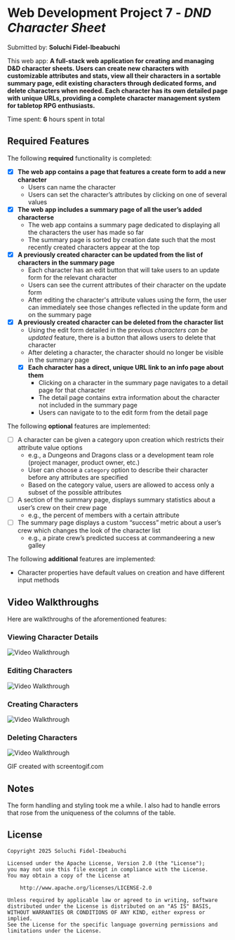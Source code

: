 # Web Development Project 7 - *DND Character Sheet*

Submitted by: **Soluchi Fidel-Ibeabuchi**

This web app: **A full-stack web application for creating and managing D&D character sheets. Users can create new characters with customizable attributes and stats, view all their characters in a sortable summary page, edit existing characters through dedicated forms, and delete characters when needed. Each character has its own detailed page with unique URLs, providing a complete character management system for tabletop RPG enthusiasts.**

Time spent: **6** hours spent in total

## Required Features

The following **required** functionality is completed:


- [x] **The web app contains a page that features a create form to add a new character**
  - Users can name the character
  - Users can set the character’s attributes by clicking on one of several values
- [x] **The web app includes a summary page of all the user’s added characterse**
  -  The web app contains a summary page dedicated to displaying all the characters the user has made so far
  -  The summary page is sorted by creation date such that the most recently created characters appear at the top
- [x] **A previously created character can be updated from the list of characters in the summary page**
  - Each character has an edit button that will take users to an update form for the relevant character
  - Users can see the current attributes of their character on the update form
  - After editing the character's attribute values using the form, the user can immediately see those changes reflected in the update form and on the summary page 
- [x] **A previously created character can be deleted from the character list**
  - Using the edit form detailed in the previous _characters can be updated_ feature, there is a button that allows users to delete that character
  - After deleting a character, the character should no longer be visible in the summary page
  - [x] **Each character has a direct, unique URL link to an info page about them**
    - Clicking on a character in the summary page navigates to a detail page for that character
    - The detail page contains extra information about the character not included in the summary page
    - Users can navigate to to the edit form from the detail page

The following **optional** features are implemented:

- [ ] A character can be given a category upon creation which restricts their attribute value options
  - e.g., a Dungeons and Dragons class or a development team role (project manager, product owner, etc.)
  - User can choose a `category` option to describe their character before any attributes are specified
  - Based on the category value, users are allowed to access only a subset of the possible attributes
- [ ] A section of the summary page, displays summary statistics about a user’s crew on their crew page
  - e.g., the percent of members with a certain attribute 
- [ ] The summary page displays a custom “success” metric about a user’s crew which changes the look of the character list
  - e.g., a pirate crew’s predicted success at commandeering a new galley


The following **additional** features are implemented:

* Character properties have default values on creation and have different input methods

## Video Walkthroughs

Here are walkthroughs of the aforementioned features:

### Viewing Character Details
<img src='view_char.gif' title='Viewing Character Details' width='' alt='Video Walkthrough' />


### Editing Characters
<img src='edit_char.gif' title='Editing Characters' width='' alt='Video Walkthrough' />


### Creating Characters
<img src='create_char.gif' title='Creating Characters' width='' alt='Video Walkthrough' />


### Deleting Characters
<img src='del_char.gif' title='Deleting Characters' width='' alt='Video Walkthrough' />


<!-- Replace this with whatever GIF tool you used! -->
GIF created with screentogif.com


## Notes

The form handling and styling took me a while. I also had to handle errors that rose from the uniqueness of the columns of the table. 

## License

    Copyright 2025 Soluchi Fidel-Ibeabuchi

    Licensed under the Apache License, Version 2.0 (the "License");
    you may not use this file except in compliance with the License.
    You may obtain a copy of the License at

        http://www.apache.org/licenses/LICENSE-2.0

    Unless required by applicable law or agreed to in writing, software
    distributed under the License is distributed on an "AS IS" BASIS,
    WITHOUT WARRANTIES OR CONDITIONS OF ANY KIND, either express or implied.
    See the License for the specific language governing permissions and
    limitations under the License.
